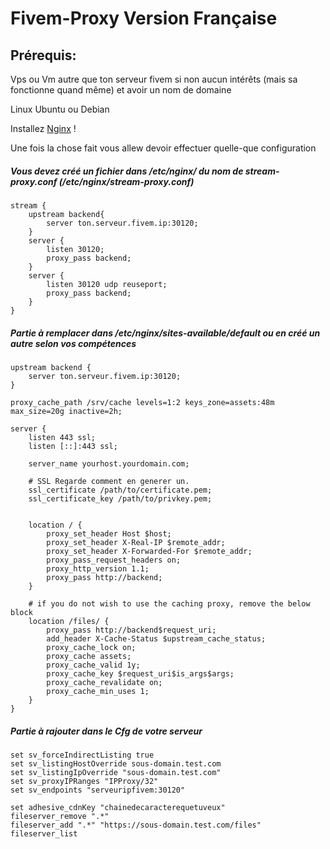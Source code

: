 # Fivem-Proxy Version Française
## Prérequis:
Vps ou Vm autre que ton serveur fivem si non aucun intérêts (mais sa fonctionne quand même) et avoir un nom de domaine

Linux Ubuntu ou Debian

Installez [Nginx](https://docs.nginx.com/nginx/admin-guide/installing-nginx/installing-nginx-open-source/#installing-prebuilt-debian-packages) !

Une fois la chose fait vous allew devoir effectuer quelle-que configuration

##### Vous devez créé un fichier dans /etc/nginx/ du nom de stream-proxy.conf (/etc/nginx/stream-proxy.conf)

    stream {
        upstream backend{
            server ton.serveur.fivem.ip:30120;
        }
        server {
            listen 30120;
            proxy_pass backend;
        }
        server {
            listen 30120 udp reuseport;
            proxy_pass backend;
        }
    }

##### Partie à remplacer dans /etc/nginx/sites-available/default ou en créé un autre selon vos compétences

    upstream backend {
        server ton.serveur.fivem.ip:30120;
    }
    
    proxy_cache_path /srv/cache levels=1:2 keys_zone=assets:48m max_size=20g inactive=2h;
    
    server {
        listen 443 ssl;
        listen [::]:443 ssl;
    
        server_name yourhost.yourdomain.com;
    
        # SSL Regarde comment en generer un.
        ssl_certificate /path/to/certificate.pem;
        ssl_certificate_key /path/to/privkey.pem;
    
        
        location / {
            proxy_set_header Host $host;
            proxy_set_header X-Real-IP $remote_addr;
            proxy_set_header X-Forwarded-For $remote_addr;
            proxy_pass_request_headers on;
            proxy_http_version 1.1;
            proxy_pass http://backend;
        }
    
        # if you do not wish to use the caching proxy, remove the below block
        location /files/ {
            proxy_pass http://backend$request_uri;
            add_header X-Cache-Status $upstream_cache_status;
            proxy_cache_lock on;
            proxy_cache assets;
            proxy_cache_valid 1y;
            proxy_cache_key $request_uri$is_args$args;
            proxy_cache_revalidate on;
            proxy_cache_min_uses 1;
        }
    }

##### Partie à rajouter dans le Cfg de votre serveur

    set sv_forceIndirectListing true
    set sv_listingHostOverride sous-domain.test.com
    set sv_listingIpOverride "sous-domain.test.com"
    set sv_proxyIPRanges "IPProxy/32"
    set sv_endpoints "serveuripfivem:30120"
    
    set adhesive_cdnKey "chainedecaracterequetuveux"
    fileserver_remove ".*"
    fileserver_add ".*" "https://sous-domain.test.com/files"
    fileserver_list
    

